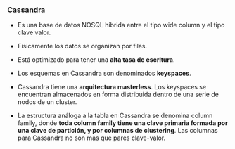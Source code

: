 ### Cassandra

- Es una base de datos NOSQL híbrida entre el tipo wide column y el tipo clave valor.

- Físicamente los datos se organizan por filas.

- Está optimizado para tener una **alta tasa de escritura**.

- Los esquemas en Cassandra son denominados **keyspaces**.

- Cassandra tiene una **arquitectura masterless**. Los keyspaces se encuentran almacenados en forma distribuida dentro de una serie de nodos de un cluster.

- La estructura análoga a la tabla en Cassandra se denomina column family, donde **toda column family tiene una clave primaria formada por una clave de partición, y por columnas de clustering**. Las columnas para Cassandra no son mas que pares clave-valor.